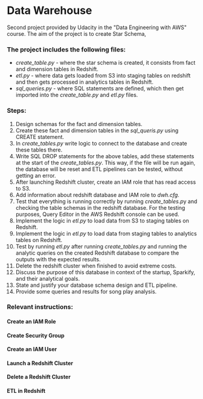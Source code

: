# Data Warehouse
Second project provided by Udacity in the "Data Engineering with AWS" course. The aim of the project is to create Star Schema, 

### The project includes the following files:
- *create_table.py* - where the star schema is created, it consists from fact and dimension tables in Redshift.
- *etl.py* - where data gets loaded from S3 into staging tables on redshift and then gets processed in analytics tables in Redshift.
- *sql_queries.py* - where SQL statements are defined, which then get imported into the *create_table.py* and *etl.py* files.
  
### Steps:
1. Design schemas for the fact and dimension tables.
2. Create these fact and dimension tables in the *sql_queris.py* using CREATE statement.
3. In *create_tables.py* write logic to connect to the database and create these tables there.
4. Write SQL DROP statements for the above tables, add these statements at the start of the *create_tables.py*. This way, if the file will be run again, the database will be reset and ETL pipelines can be tested, without getting an error.
5. After launching Redshift cluster, create an IAM role that has read access to S3.
6. Add information about redshift database and IAM role to *dwh.cfg*.
7. Test that everything is running correctly by running *create_tables.p*y and checking the table schemas in the redshift database. For the testing purposes, Query Editor in the AWS Redshift console can be used.
8. Implement the logic in *etl.py* to load data from S3 to staging tables on Redshift.
9. Implement the logic in *etl.py* to load data from staging tables to analytics tables on Redshift.
10. Test by running *etl.py* after running *create_tables.py* and running the analytic queries on the created Redshift database to compare the outputs with the expected results.
11. Delete the redshift cluster when finished to avoid extreme costs.
12. Discuss the purpose of this database in context of the startup, Sparkify, and their analytical goals.
13. State and justify your database schema design and ETL pipeline.
14. Provide some queries and results for song play analysis.

### Relevant instructions:
#### Create an IAM Role
#### Create Security Group
#### Create an IAM User
#### Launch a Redshift Cluster
#### Delete a Redshift Cluster
#### ETL in Redshift
   
